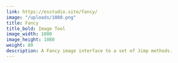 ```yaml
---
link: https://esstudio.site/fancy/
image: "/uploads/1080.png"
title: Fancy
title_bold: Image Tool
image_width: 1080
image_height: 1080
weight: 80
description: A Fancy image interface to a set of Jimp methods.
---
```

